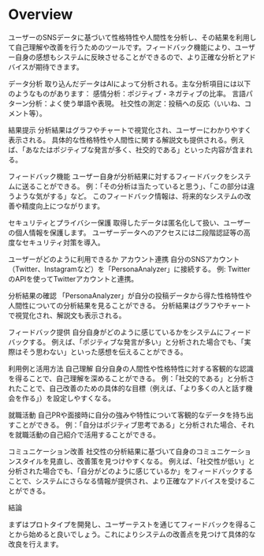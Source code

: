 # Overview
ユーザーのSNSデータに基づいて性格特性や人間性を分析し、その結果を利用して自己理解や改善を行うためのツールです。フィードバック機能により、ユーザー自身の感想もシステムに反映させることができるので、より正確な分析とアドバイスが期待できます。


データ分析
取り込んだデータはAIによって分析される。主な分析項目には以下のようなものがあります：
感情分析：ポジティブ・ネガティブの比率。
言語パターン分析：よく使う単語や表現。
社交性の測定：投稿への反応（いいね、コメント等）。

結果提示
分析結果はグラフやチャートで視覚化され、ユーザーにわかりやすく表示される。
具体的な性格特性や人間性に関する解説文も提供される。例えば、「あなたはポジティブな発言が多く、社交的である」といった内容が含まれる。

フィードバック機能
ユーザー自身が分析結果に対するフィードバックをシステムに送ることができる。
例：「その分析は当たっていると思う」、「この部分は違うような気がする」など。
このフィードバック情報は、将来的なシステムの改善や精度向上につながります。

セキュリティとプライバシー保護
取得したデータは匿名化して扱い、ユーザーの個人情報を保護します。
ユーザーデータへのアクセスには二段階認証等の高度なセキュリティ対策を導入。

ユーザーがどのように利用できるか
アカウント連携
自分のSNSアカウント（Twitter、Instagramなど）を「PersonaAnalyzer」に接続する。
例: TwitterのAPIを使ってTwitterアカウントと連携。

分析結果の確認
「PersonaAnalyzer」が自分の投稿データから得た性格特性や人間性についての分析結果を見ることができる。
分析結果はグラフやチャートで視覚化され、解説文も表示される。

フィードバック提供
自分自身がどのように感じているかをシステムにフィードバックする。
例えば、「ポジティブな発言が多い」と分析された場合でも、「実際はそう思わない」といった感想を伝えることができる。

利用例と活用方法
自己理解
自分自身の人間性や性格特性に対する客観的な認識を得ることで、自己理解を深めることができる。
例：「社交的である」と分析されたことで、自己改善のための具体的な目標（例えば、「より多くの人と話す機会を作る」）を設定しやすくなる。

就職活動
自己PRや面接時に自分の強みや特性について客観的なデータを持ち出すことができる。
例：「自分はポジティブ思考である」と分析された場合、それを就職活動の自己紹介で活用することができる。

コミュニケーション改善
社交性の分析結果に基づいて自身のコミュニケーションスタイルを見直し、改善策を見つけやすくなる。
例えば、「社交性が低い」と分析された場合でも、「自分がどのように感じているか」をフィードバックすることで、システムにさらなる情報が提供され、より正確なアドバイスを受けることができる。

結論

まずはプロトタイプを開発し、ユーザーテストを通じてフィードバックを得ることから始めると良いでしょう。これによりシステムの改善点を見つけて具体的な改良を行えます。